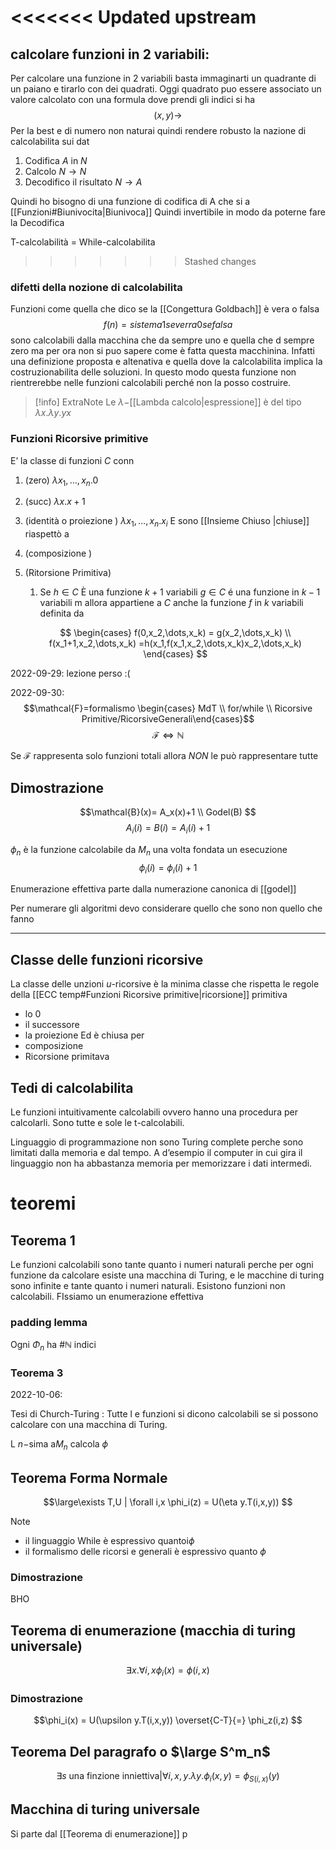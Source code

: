 <<<<<<< Updated upstream
=======
## calcolare funzioni in 2 variabili:
Per calcolare una funzione in 2  variabili basta immaginarti un quadrante di un paiano e tirarlo con dei quadrati. Oggi quadrato puo essere associato un valore calcolato con una formula dove prendi gli indici si ha 
$$ (x,y)\rightarrow $$
Per la best e di numero non naturai quindi rendere robusto la nazione di calcolabilita sui dat

1. Codifica $A$ in $N$
2. Calcolo $N \rightarrow N$
3. Decodifico il risultato $N \rightarrow A$

Quindi ho bisogno di una funzione di codifica di A che si a [[Funzioni#Biunivocita|Biunivoca]] Quindi invertibile in modo da poterne fare la Decodifica 



T-calcolabilità = While-calcolabilita 


>>>>>>> Stashed changes
### difetti della nozione di calcolabilita
Funzioni come quella che dico se la  [[Congettura Goldbach]] è vera o falsa 
$$f(n)= sistema 1 se verra 0 se falsa$$ sono calcolabili dalla macchina che da sempre uno e quella che d sempre zero ma per ora non si puo sapere come è fatta questa macchinina. Infatti una definizione proposta e altenativa e quella dove la calcolabilita implica la costruzionabilita delle soluzioni. In questo modo questa funzione non rientrerebbe nelle funzioni calcolabili perché non la posso costruire.

>[!info] ExtraNote
Le $\lambda-$[[Lambda calcolo|espressione]]  è del tipo $\lambda x.\lambda y.yx$ 
### Funzioni Ricorsive primitive
 E’ la classe di funzioni $C$ conn
1. (zero) $\lambda x_1,\dots,x_n.0$
2. (succ) $\lambda x.x+1$
3. (identità o proiezione ) $\lambda x_1,\dots,x_n.x_i$
E sono [[Insieme Chiuso |chiuse]] riaspettò a 
 4. (composizione )
 5. (Ritorsione Primitiva)
	 1.  Se $h \in C$ È una funzione $k+1$ variabili $g \in C$ é una funzione in $k-1$ variabili m allora appartiene a $C$ anche la funzione $f$ in $k$ variabili definita da 
	 
	  $$
	  \begin{cases}
		    f(0,x_2,\dots,x_k) =  g(x_2,\dots,x_k) \\
		    f(x_1+1,x_2,\dots,x_k) =h(x_1,f(x_1,x_2,\dots,x_k)x_2,\dots,x_k) 
    \end{cases}
	 $$


2022-09-29: lezione perso :(

2022-09-30:
$$\mathcal{F}=formalismo \begin{cases} MdT \\ for/while \\ Ricorsive Primitive/RicorsiveGenerali\end{cases}$$
$$\mathcal{F}\iff\mathbb{N} $$

Se $\mathcal{F}$ rappresenta solo funzioni totali allora _NON_ le può rappresentare tutte

## Dimostrazione

$$\mathcal{B}(x)= A_x(x)+1 \\ Godel(B) $$
$$A_i(i)=B(i)=A_i(i)+1$$


$\phi_n$ è la funzione calcolabile da $M_n$ una volta fondata un esecuzione 
$$\phi_i(i)=\phi_i(i) + 1$$

Enumerazione effettiva parte dalla numerazione canonica di [[godel]] 

Per numerare gli algoritmi devo considerare quello che sono non quello che fanno


---

## Classe delle funzioni ricorsive
La classe delle unzioni $u$-ricorsive è la minima classe che rispetta le regole della [[ECC temp#Funzioni Ricorsive primitive|ricorsione]] primitiva 
- lo 0 
- il successore 
- la proiezione
Ed è chiusa per
- composizione
- Ricorsione primitava


## Tedi di calcolabilita
Le funzioni intuitivamente calcolabili ovvero hanno una procedura per calcolarli.
Sono tutte e sole le t-calcolabili.



  Linguaggio di programmazione non sono Turing complete perche sono limitati dalla memoria e dal tempo. A d’esempio il computer in cui gira il linguaggio non ha abbastanza memoria per memorizzare i dati intermedi.




# teoremi
## Teorema 1
Le funzioni calcolabili sono tante quanto i numeri naturali perche per ogni funzione da calcolare esiste una macchina di Turing, e le macchine di turing sono infinite e tante quanto i numeri naturali.
Esistono funzioni non calcolabili.
FIssiamo un enumerazione effettiva
### padding lemma
Ogni $\Phi_n$ ha $\# \mathbb{N}$ indici

### Teorema 3




2022-10-06:

Tesi di Church-Turing :
Tutte l e funzioni si dicono calcolabili se si possono calcolare con una macchina di Turing. 


L $n-$sima a$M_n$ calcola $\phi$ 


## Teorema Forma Normale

$$\large\exists T,U |  \forall i,x \phi_i(z) = U(\eta y.T(i,x,y)) $$
 >[!note] 
 >- il linguaggio While è espressivo quantoi$\phi$
 >- il formalismo delle ricorsi e generali è espressivo quanto  $\phi$
 >
### Dimostrazione
BHO


## Teorema di enumerazione (macchia di turing universale)

$$\exists x.\forall i,x \phi_i(x)=\phi(i,x)$$



### Dimostrazione
$$\phi_i(x) = U(\upsilon y.T(i,x,y)) \overset{C-T}{=}  \phi_z(i,z) $$




## Teorema Del paragrafo o $\large S^m_n$
$$\exists s \text{ una finzione inniettiva} | \forall i,x,y.\lambda y.\phi_i(x,y)= \phi_{S(i,x)}(y)$$





## Macchina di turing universale
Si parte dal [[Teorema di enumerazione]]
p